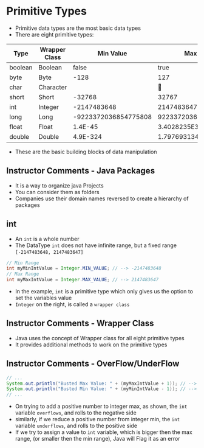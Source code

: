 # Primitive Types

- Primitive data types are the most basic data types
- There are eight primitive types:

| Type    | Wrapper Class | Min Value            | Max Value              | Width | suffix |
| ------- | ------------- | -------------------- | ---------------------- | ----- | ------ |
| boolean | Boolean       | false                | true                   |       | None   |
| byte    | Byte          | -128                 | 127                    | 8     | None   |
| char    | Character     |                      | ￿                      |       | None   |
| short   | Short         | -32768               | 32767                  | 16    | None   |
| int     | Integer       | -2147483648          | 2147483647             | 32    | None   |
| long    | Long          | -9223372036854775808 | 9223372036854775807    | 64    | L      |
| float   | Float         | 1.4E-45              | 3.4028235E38           |       | F      |
| double  | Double        | 4.9E-324             | 1.7976931348623157E308 |       | D      |

- These are the basic building blocks of data manipulation

## Instructor Comments - Java Packages

- It is a way to organize java Projects
- You can consider them as folders
- Companies use their domain names reversed to create a hierarchy of packages

## int

- An `int` is a whole number
- The DataType `int` does not have infinite range, but a fixed range `[-2147483648, 2147483647]`

```java
// Min Range
int myMinIntValue = Integer.MIN_VALUE; // --> -2147483648
// Max Range
int myMaxIntValue = Integer.MAX_VALUE; // --> 2147483647
```

- In the example, `int` is a primitive type which only gives us the option to set the variables value
- `Integer` on the right, is called a `wrapper class`

## Instructor Comments - Wrapper Class

- Java uses the concept of Wrapper class for all eight primitive types
- It provides additional methods to work on the primitive types

## Instructor Comments - OverFlow/UnderFlow

```java
// ...
System.out.println("Busted Max Value: " + (myMaxIntValue + 1)); // --> -2147483648
System.out.println("Busted Min Value: " + (myMinIntValue - 1)); // --> 2147483647
// ...
```

- On trying to add a positive number to integer max, as shown, the `int` variable `overflows`, and rolls to the negative side
- similarly, if we reduce a positive number from integer min, the `int` variable `underflows`, and rolls to the positive side
- If we try to assign a value to `int` variable, which is bigger then the max range, (or smaller then the min range), Java will Flag it as an error
